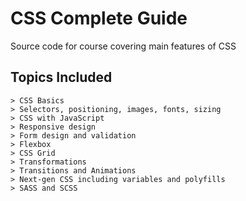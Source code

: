 # CSS Complete Guide

Source code for course covering main features of CSS

## Topics Included

```
> CSS Basics
> Selectors, positioning, images, fonts, sizing
> CSS with JavaScript
> Responsive design
> Form design and validation
> Flexbox
> CSS Grid
> Transformations
> Transitions and Animations
> Next-gen CSS including variables and polyfills
> SASS and SCSS
```
